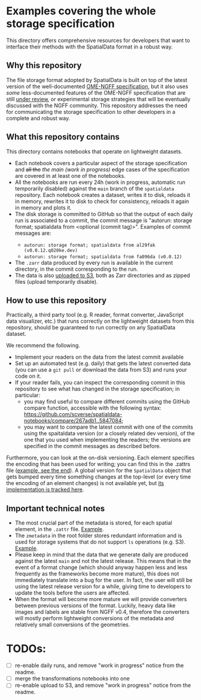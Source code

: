 # Examples covering the whole storage specification

This directory offers comprehensive resources for developers that want to interface their methods with the SpatialData format in a robust way.

## Why this repository

The file storage format adopted by SpatialData is built on top of the latest version of the well-documented [OME-NGFF specification](https://ngff.openmicroscopy.org/latest/index.html), but it also uses _some_ less-documented features of the OME-NGFF specification that are still [under review](https://github.com/ome/ngff/pulls?q=is%3Apr+is%3Aopen+sort%3Aupdated-desc), or experimental storage strategies that will be eventually discussed with the NGFF community.
This repository addresses the need for communicating the storage specification to other developers in a complete and robust way.

## What this repository contains

This directory contains notebooks that operate on lightweight datasets.

-   Each notebook covers a particular aspect of the storage specification and ~~all the~~ _the main (work in progress)_ edge cases of the specification are covered in at least one of the notebooks.
-   All the notebooks are run every 24h (work in progress, automatic run temporarily disabled) against the `main` branch of the `spatialdata` repository. Each notebook creates a dataset, writes it to disk, reloads it in memory, rewrites it to disk to check for consistency, reloads it again in memory and plots it.
-   The disk storage is committed to GitHub so that the output of each daily run is associated to a commit, the commit message is "autorun: storage format; spatialdata from <commit hash> <optional (commit tag)>". Examples of commit messages are:
    -   `autorun: storage format; spatialdata from al29fak (v0.0.12.q020ke.dev)`
    -   `autorun: storage format; spatialdata from fa096da (v0.0.12)`
-   The `.zarr` data produced by every run is available in the current directory, in the commit corresponding to the run.
-   The data is also [uploaded to S3](https://refined-github-html-preview.kidonng.workers.dev/scverse/spatialdata-notebooks/raw/main/notebooks/developers_resources/storage_format/index.html), both as Zarr directories and as zipped files (upload temporarily disable).

## How to use this repository

Practically, a third party tool (e.g. R reader, format converter, JavaScript data visualizer, etc.) that runs correctly on the lightweight datasets from this repository, should be guaranteed to run correctly on any SpatialData dataset.

We recommend the following.

-   Implement your readers on the data from the latest commit available
-   Set up an automated test (e.g. daily) that gets the latest converted data (you can use a `git pull` or download the data from S3) and runs your code on it.
-   If your reader fails, you can inspect the corresponding commit in this repository to see what has changed in the storage specification; in particular:
    -   you may find useful to compare different commits using the GitHub compare function, accessible with the following syntax: https://github.com/scverse/spatialdata-notebooks/compare/267adb1..5847084;
    -   you may want to compare the latest commit with one of the commits using the spaitaldata version (or a closely related dev version), of the one that you used when implementing the readers; the versions are specified in the commit messages as described before.

Furthermore, you can look at the on-disk versioning. Each element specifies the encoding that has been used for writing; you can find this in the .zattrs file ([example, see the end](https://github.com/scverse/spatialdata-notebooks/blob/main/notebooks/developers_resources/storage_format/transformation_affine.zarr/points/blobs_points/.zattrs)).
A global version for the `SpatialData` object that gets bumped every time something changes at the top-level (or every time the encoding of an element changes) is not available yet, but [its implementation is tracked here](https://github.com/scverse/spatialdata/issues/356).

## Important technical notes

-   The most crucial part of the metadata is stored, for each spatial element, in the `.zattr` file. [Example](transformation_identity.zarr/images/blobs_image/.zattrs).
-   The `zmetadata` in the root folder stores redundant information and is used for storage systems that do not support `ls` operations (e.g. S3). [Example](transformation_identity.zarr/zmetadata).
-   Please keep in mind that the data that we generate daily are produced against the latest `main` and not the latest release. This means that in the event of a format change (which should anyway happen less and less frequently as the frameworks become more mature), this does not immediately translate into a bug for the user. In fact, the user will still be using the latest release version for a while, giving time to developers to update the tools before the users are affected.
-   When the format will become more mature we will provide converters between previous versions of the format. Luckily, heavy data like images and labels are stable from NGFF v0.4, therefore the converters will mostly perform lightweight conversions of the metadata and relatively small conversions of the geometries.

# TODOs:

-   [ ] re-enable daily runs, and remove "work in progress" notice from the readme.
-   [ ] merge the transformations notebooks into one
-   [ ] re-enable upload to S3, and remove "work in progress" notice from the readme.
